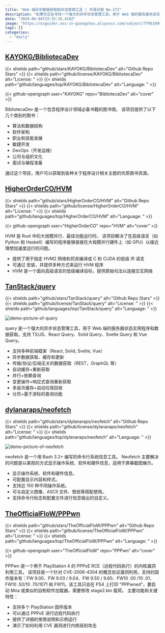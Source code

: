 ```yaml
---
title: "Web 端异步数据获取和状态管理工具 | 开源日报 No.272"
description: "如果你正在寻找一个强大的异步状态管理工具，用于 Web 端的服务器状态实用程序和数据获取，那么 query 是你的不二之选。query 支持多种前端框架，包括 React、Solid、Svelte 和 Vue，具有异步数据获取、缓存和更新的功能。它支持传输、协议和后端无关的数据获取，可以自动缓存和重新获取数据。query 还支持并行和依赖查询，可以进行变更操作和响应式查询重新获取数据。它还具有多层次缓存和自动垃圾回收的功能，以及分页和基于游标的查询功能。无论你是前端开发者还是后端开发者，query 都是一个不可或缺的工具。"
date: "2024-06-04T23:35:35.419Z"
image: "https://osguider.oss-cn-guangzhou.aliyuncs.com/subject/7f96199912c3871d5cef2b7925638821.png"
tags: []
categories:
  - "daily"
---
```


## [KAYOKG/BibliotecaDev](https://github.com/KAYOKG/BibliotecaDev)

{{< shields path="github/stars/KAYOKG/BibliotecaDev" alt="Github Repo Stars" >}} {{< shields path="github/license/KAYOKG/BibliotecaDev" alt="License: " >}} {{< shields path="github/languages/top/KAYOKG/BibliotecaDev" alt="Language: " >}}

{{< github-opengraph user="KAYOKG" repo="BibliotecaDev" alt="cover" >}}

BibliotecaDev 是一个包含程序设计领域必备书籍的图书馆。
该项目提供了以下几个类别的图书：

- 算法和数据结构
- 软件架构
- 职业和技能发展
- 敏捷开发
- DevOps（开发运维）
- 公司与组织文化
- 面试与编程准备

通过这个项目，用户可以获取到各种关于程序设计相关主题的优质图书资源。
  
## [HigherOrderCO/HVM](https://github.com/HigherOrderCO/HVM)

{{< shields path="github/stars/HigherOrderCO/HVM" alt="Github Repo Stars" >}} {{< shields path="github/license/HigherOrderCO/HVM" alt="License: " >}} {{< shields path="github/languages/top/HigherOrderCO/HVM" alt="Language: " >}}

{{< github-opengraph user="HigherOrderCO" repo="HVM" alt="cover" >}}

HVM 是 Rust 中的大规模并行、最佳功能运行时。
该项目解决了在高级语言（如 Python 和 Haskell）编写的程序能够直接在大规模并行硬件上（如 GPU）以接近理想加速度运行的问题。

- 提供了用于指定 HVM2 网络和将其编译成 C 和 CUDA 的低级 IR 语言
- 可通过  安装，并提供多种方式来运行 HVM 程序
- HVM 是一个面向高级语言的低级编译目标，提供原始句法以连接交互网络
  
## [TanStack/query](https://github.com/TanStack/query)

{{< shields path="github/stars/TanStack/query" alt="Github Repo Stars" >}} {{< shields path="github/license/TanStack/query" alt="License: " >}} {{< shields path="github/languages/top/TanStack/query" alt="Language: " >}}

![demo-picture-of-query](https://static.osguider.com/subject/github/TanStack/query/bab4e8a5dcb77e3665cf32d75c01903b.png)

query 是一个强大的异步状态管理工具，用于 Web 端的服务器状态实用程序和数据获取。支持 TS/JS、React Query、Solid Query、Svelte Query 和 Vue Query。

- 支持多种前端框架（React, Solid, Svelte, Vue）
- 异步数据获取、缓存和更新
- 传输/协议/后端无关的数据获取（REST，GraphQL 等）
- 自动缓存+重新获取
- 并行+依赖查询
- 变更操作+响应式查询重新获取
- 多层次缓存+自动垃圾回收
- 分页+基于游标的查询功能
  
## [dylanaraps/neofetch](https://github.com/dylanaraps/neofetch)

{{< shields path="github/stars/dylanaraps/neofetch" alt="Github Repo Stars" >}} {{< shields path="github/license/dylanaraps/neofetch" alt="License: " >}} {{< shields path="github/languages/top/dylanaraps/neofetch" alt="Language: " >}}

![demo-picture-of-neofetch](https://static.osguider.com/subject/github/dylanaraps/neofetch/202f7d18236eac84f8aa03cf04033a26.png)

neofetch 是一个用 Bash 3.2+ 编写的命令行系统信息工具。
Neofetch 主要解决的问题是以美观的方式显示操作系统、软件和硬件信息，适用于屏幕截图展示。

- 显示操作系统、软件和硬件信息。
- 可配置显示内容和样式。
- 支持近 150 种不同操作系统。
- 可与自定义图像、ASCII 文件、壁纸等搭配使用。
- 支持命令行标志和配置文件进行信息输出的自定义。
  
## [TheOfficialFloW/PPPwn](https://github.com/TheOfficialFloW/PPPwn)

{{< shields path="github/stars/TheOfficialFloW/PPPwn" alt="Github Repo Stars" >}} {{< shields path="github/license/TheOfficialFloW/PPPwn" alt="License: " >}} {{< shields path="github/languages/top/TheOfficialFloW/PPPwn" alt="Language: " >}}

{{< github-opengraph user="TheOfficialFloW" repo="PPPwn" alt="cover" >}}

PPPwn 是一个用于 PlayStation 4 的 PPPoE RCE（远程代码执行）的内核漏洞利用工具。
该项目是一个针对 CVE-2006-4304 的概念验证漏洞利用，支持的固件版本有：FW 9.00、FW 9.03 / 9.04、FW 9.50 / 9.60、FW10 .00 /10 .01、 FW10 .50/10 .70/1071 和 FW11。该工具只会在 PS4 上打印 "PPPwned"，要启动 Mira 或类似的自制软件加载器，需要修改 stage2.bin 载荷。
主要功能和关键特性：

- 支持多个 PlayStation 固件版本
- 可以通过 PPPoE 进行远程代码执行
- 提供了详细的使用说明和示例运行
- 演示了如何利用 CVE 漏洞进行内核级别攻击
  
